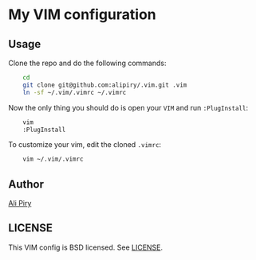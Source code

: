 # My VIM configuration

## Usage

Clone the repo and do the following commands:
```bash
	cd
	git clone git@github.com:alipiry/.vim.git .vim
	ln -sf ~/.vim/.vimrc ~/.vimrc
```

Now the only thing you should do is open your `VIM` and run `:PlugInstall`:
```bash
	vim
	:PlugInstall
```

To customize your vim, edit the cloned `.vimrc`:
```bash
	vim ~/.vim/.vimrc
```

## Author

[Ali Piry](https://github.com/alipiry)

## LICENSE

This VIM config is BSD licensed. See [LICENSE](LICENSE).
